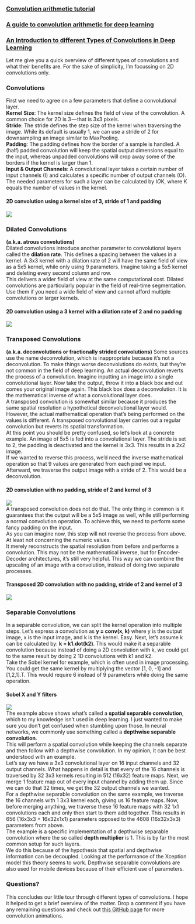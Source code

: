 ### [Convolution arithmetic tutorial](http://deeplearning.net/software/theano/tutorial/conv_arithmetic.html)

### [A guide to convolution arithmetic for deep learning](https://arxiv.org/abs/1603.07285)

### [An Introduction to different Types of Convolutions in Deep Learning](https://medium.com/towards-data-science/types-of-convolutions-in-deep-learning-717013397f4d)
Let me give you a quick overview of different types of convolutions and what their benefits are. For the sake of simplicity, 
I’m focussing on 2D convolutions only. <br>
### Convolutions
First we need to agree on a few parameters that define a convolutional layer. <br>
**Kernel Size**: The kernel size defines the field of view of the convolution. A common choice for 2D is 3 — that is 3x3 pixels. <br>
**Stride**: The stride defines the step size of the kernel when traversing the image. 
While its default is usually 1, we can use a stride of 2 for downsampling an image similar to MaxPooling. <br>
**Padding**: The padding defines how the border of a sample is handled. A (half) padded convolution will keep the spatial output 
dimensions equal to the input, whereas unpadded convolutions will crop away some of the borders if the kernel is larger than 1. <br>
**Input & Output Channels**: A convolutional layer takes a certain number of input channels (I) and calculates a specific 
number of output channels (O). The needed parameters for such a layer can be calculated by I*O*K, where K equals the number 
of values in the kernel. <br>
#### 2D convolution using a kernel size of 3, stride of 1 and padding
![](./gif/2dconv_kernelsize3_stride1_padding.gif) <br>

### Dilated Convolutions
**(a.k.a. atrous convolutions)** <br>
Dilated convolutions introduce another parameter to convolutional layers called the **dilation rate**. This defines a spacing 
between the values in a kernel. A 3x3 kernel with a dilation rate of 2 will have the same field of view as a 5x5 kernel, 
while only using 9 parameters. Imagine taking a 5x5 kernel and deleting every second column and row. <br>
This delivers a wider field of view at the same computational cost. Dilated convolutions are particularly popular in the field 
of real-time segmentation. Use them if you need a wide field of view and cannot afford multiple convolutions or larger kernels. <br>
#### 2D convolution using a 3 kernel with a dilation rate of 2 and no padding
![](./gif/2dconv_kernelsize3_dilation2_nopadding.gif) <br>

### Transposed Convolutions
**(a.k.a. deconvolutions or fractionally strided convolutions)**
Some sources use the name deconvolution, which is inappropriate because it’s not a deconvolution. To make things worse 
deconvolutions do exists, but they’re not common in the field of deep learning. An actual deconvolution reverts the process 
of a convolution. Imagine inputting an image into a single convolutional layer. Now take the output, throw it into a black 
box and out comes your original image again. This black box does a deconvolution. It is the mathematical inverse of what a 
convolutional layer does. <br>
A transposed convolution is somewhat similar because it produces the same spatial resolution a hypothetical deconvolutional 
layer would. However, the actual mathematical operation that’s being performed on the values is different. A transposed 
convolutional layer carries out a regular convolution but reverts its spatial transformation. <br>
At this point you should be pretty confused, so let’s look at a concrete example. An image of 5x5 is fed into a convolutional 
layer. The stride is set to 2, the padding is deactivated and the kernel is 3x3. This results in a 2x2 image. <br>
If we wanted to reverse this process, we’d need the inverse mathematical operation so that 9 values are generated from each 
pixel we input. Afterward, we traverse the output image with a stride of 2. This would be a deconvolution. <br>
#### 2D convolution with no padding, stride of 2 and kernel of 3
![](./gif/2dconv_nopadding_stride2_kernelsize3.gif) <br>
A transposed convolution does not do that. The only thing in common is it guarantees that the output will be a 5x5 image 
as well, while still performing a normal convolution operation. To achieve this, we need to perform some fancy padding 
on the input. <br>
As you can imagine now, this step will not reverse the process from above. At least not concerning the numeric values. <br>
It merely reconstructs the spatial resolution from before and performs a convolution. This may not be the mathematical 
inverse, but for Encoder-Decoder architectures, it’s still very helpful. This way we can combine the upscaling of an image 
with a convolution, instead of doing two separate processes. <br>
#### Transposed 2D convolution with no padding, stride of 2 and kernel of 3
![](./gif/trans2dconv_nopadding_stride2_kernelsize3.gif) <br>

### Separable Convolutions
In a separable convolution, we can split the kernel operation into multiple steps. Let’s express a convolution as 
**y = conv(x, k)** where y is the output image, x is the input image, and k is the kernel. Easy. Next, let’s assume 
k can be calculated by: **k = k1.dot(k2)**. This would make it a separable convolution because instead of doing a 2D 
convolution with k, we could get to the same result by doing 2 1D convolutions with k1 and k2. <br>
Take the Sobel kernel for example, which is often used in image processing. You could get the same kernel by multiplying 
the vector [1, 0, -1] and [1,2,1].T. This would require 6 instead of 9 parameters while doing the same operation. <br>
#### Sobel X and Y filters
![](./gif/sobel_filters.png) <br>
The example above shows what’s called a **spatial separable convolution**, which to my knowledge isn’t used in deep learning. 
I just wanted to make sure you don’t get confused when stumbling upon those. In neural networks, we commonly use something 
called a **depthwise separable convolution**. <br>
This will perform a spatial convolution while keeping the channels separate and then follow with a depthwise convolution. 
In my opinion, it can be best understood with an example. <br>
Let’s say we have a 3x3 convolutional layer on 16 input channels and 32 output channels. What happens in detail is that 
every of the 16 channels is traversed by 32 3x3 kernels resulting in 512 (16x32) feature maps. Next, we merge 1 feature 
map out of every input channel by adding them up. Since we can do that 32 times, we get the 32 output channels we wanted. <br>
For a depthwise separable convolution on the same example, we traverse the 16 channels with 1 3x3 kernel each, giving us 
16 feature maps. Now, before merging anything, we traverse these 16 feature maps with 32 1x1 convolutions each and only 
then start to them add together. This results in 656 (16x3x3 + 16x32x1x1) parameters opposed to the 4608 (16x32x3x3) 
parameters from above. <br>
The example is a specific implementation of a depthwise separable convolution where the so called **depth multiplier** is 1. 
This is by far the most common setup for such layers. <br>
We do this because of the hypothesis that spatial and depthwise information can be decoupled. Looking at the performance 
of the Xception model this theory seems to work. Depthwise separable convolutions are also used for mobile devices because 
of their efficient use of parameters. <br>

### Questions?
This concludes our little tour through different types of convolutions. I hope it helped to get a brief 
overview of the matter. Drop a comment if you have any remaining questions and check out 
[this GitHub page](https://github.com/vdumoulin/conv_arithmetic) for more convolution animations. <br>
